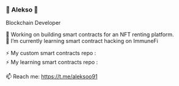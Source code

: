 ### 👋 Alekso 👋
Blockchain Developer

🔭 Working on building smart contracts for an NFT renting platform.  
🌱 I’m currently learning smart contract hacking on ImmuneFi

⚡ My custom smart contracts repo :  
⚡ My learning smart contracts repo :

📫 Reach me: https://t.me/aleksoo91
